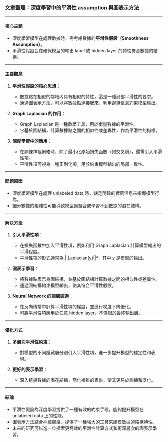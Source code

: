 ### 文章整理：深度學習中的平滑性 assumption 與圖表示方法

---

#### **核心主題**
- 深度學習模型在處理數據時，需考慮數據的**平滑性假設（Smoothness Assumption）**。
- 平滑性假設旨在確保模型的輸出 label 或 hidden layer 的特性符合數據的結構。

---

#### **主要觀念**
1. **平滑性假設的核心思想**：
   - 數據點在相似的鄰域內具有相似的特性，這是一種局部平滑性的要求。
   - 通過圖表示方法，可以將數據點連接起來，利用邊緣信息約束模型輸出。

2. **Graph Laplacian 的作用**：
   - Graph Laplacian 是一種數學工具，用於衡量數據的平滑性。
   - 它基於圖結構，計算數據點之間的相似性或差異性，作為平滑性的指標。

3. **深度學習中的應用**：
   - 在訓練神經網絡時，除了最小化原始損失函數（如交叉熵），還需引入平滑性項。
   - 平滑性項可視為一種正則化項，用於約束模型輸出的局部一致性。

---

#### **問題原因**
- 深度學習模型在處理 unlabeled data 時，缺乏明確的標籤信息來指導模型行為。
- 細分數據的複雜性可能導致模型過擬合或學習不到數據的潛在結構。

---

#### **解決方法**
1. **引入平滑性項**：
   - 在損失函數中加入平滑性項，例如利用 Graph Laplacian 計算模型輸出的平滑程度。
   - 平滑性項的形式通常為 ||Laplacian(y)||²，其中 y 是模型的輸出。

2. **圖表示學習**：
   - 將數據點表示為圖結構，並基於圖結構計算數據之間的相似性或差異性。
   - 通過圖結構約束模型輸出，使其符合平滑性假設。

3. **Neural Network 的訓練調適**：
   - 在反向傳播中計算平滑性項的梯度，並進行梯度下降優化。
   - 可將平滑性項應用於任意 hidden layer，不僅限於最終輸出層。

---

#### **優化方式**
1. **多層次平滑性約束**：
   - 對模型的不同隱藏層分別引入平滑性項，進一步提升模型的穩定性和表現。

2. **更好的表示學習**：
   - 深入挖掘數據的潛在結構，簡化複雜的表象，使其更易於訓練和泛化。

---

#### **結論**
- 平滑性假設為深度學習提供了一種有效的約束手段，能夠提升模型在 unlabeled data 上的性能。
- 圖表示方法結合神經網絡，提供了一種強大的工具來建模數據的結構特性。
- 未來的研究可以進一步探索更高效的平滑性計算方式和更深層次的圖表示學習。